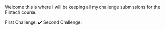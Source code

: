 Welcome this is where I will be keeping all my challenge submissions for the Fintech course.

First Challenge: ✔️
Second Challenge: 
